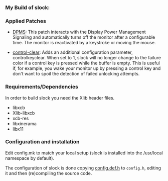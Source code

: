 ### My Build of slock:

### Applied Patches
- [DPMS](https://tools.suckless.org/slock/patches/dpms/): This patch interacts with the Display Power Management Signaling and automatically turns off the monitor after a configurable time. The monitor is reactivated by a keystroke or moving the mouse.

- [control-clear](https://tools.suckless.org/slock/patches/control-clear/): Adds an additional configuration parameter, controlkeyclear. When set to 1, slock will no longer change to the failure color if a control key is pressed while the buffer is empty. This is useful if, for example, you wake your monitor up by pressing a control key and don't want to spoil the detection of failed unlocking attempts.

### Requirements/Dependencies
In order to build slock you need the Xlib header files.

- libxcb
- Xlib-libxcb
- xcb-res
- libxinerama
- libx11

### Configuration and installation
Edit config.mk to match your local setup (slock is installed into the /usr/local namespace by default).

The configuration of slock is done copying [config.def.h](config.def.h) to `config.h`, editing it and then (re)compiling the source code.
